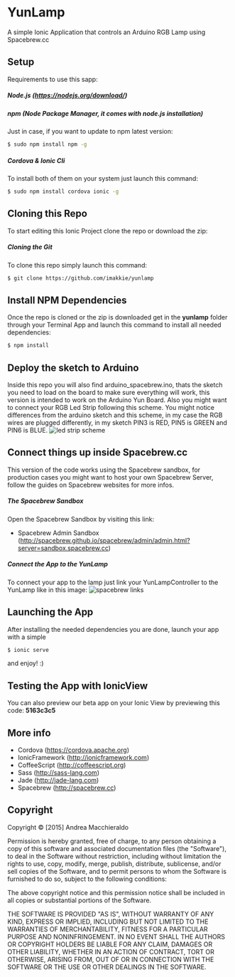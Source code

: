 # YunLamp

A simple Ionic Application that controls an Arduino RGB Lamp using Spacebrew.cc

## Setup

Requirements to use this sapp:

##### Node.js (https://nodejs.org/download/)

##### npm (Node Package Manager, it comes with node.js installation)
Just in case, if you want to update to npm latest version:
```sh
$ sudo npm install npm -g
```

##### Cordova & Ionic Cli
To install both of them on your system just launch this command:
```sh
$ sudo npm install cordova ionic -g
```

## Cloning this Repo
To start editing this Ionic Project clone the repo or download the zip:

##### Cloning the Git
To clone this repo simply launch this command:

```sh
$ git clone https://github.com/imakkie/yunlamp
```

## Install NPM Dependencies
Once the repo is cloned or the zip is downloaded get in the **yunlamp** folder through your Terminal App and launch this command to install all needed dependencies:
```sh
$ npm install
```

## Deploy the sketch to Arduino
Inside this repo you will also find arduino_spacebrew.ino, thats the sketch you need to load on the board to make sure everything will work, this version is intended to work on the Arduino Yun Board.
Also you might want to connect your RGB Led Strip following this scheme.
You might notice differences from the arduino sketch and this scheme, in my case the RGB wires are plugged differently, in my sketch PIN3 is RED, PIN5 is GREEN and PIN6 is BLUE.
![led strip scheme](https://learn.adafruit.com/system/assets/assets/000/002/692/original/led_strips_ledstripfet.gif)

## Connect things up inside Spacebrew.cc
This version of the code works using the Spacebrew sandbox, for production cases you might want to host your own Spacebrew Server, follow the guides on Spacebrew websites for more infos.

##### The Spacebrew Sandbox
Open the Spacebrew Sandbox by visiting this link:
* Spacebrew Admin Sandbox (http://spacebrew.github.io/spacebrew/admin/admin.html?server=sandbox.spacebrew.cc)

##### Connect the App to the YunLamp
To connect your app to the lamp just link your YunLampController to the YunLamp like in this image:
![spacebrew links](http://www.koodit.it/macchie/spacebrew_yunlamp_link.png)

## Launching the App
After installing the needed dependencies you are done, launch your app with a simple
```sh
$ ionic serve
```
and enjoy! :)

## Testing the App with IonicView
You can also preview our beta app on your Ionic View by previewing this code: **5163c3c5**

## More info

* Cordova (https://cordova.apache.org)
* IonicFramework (http://ionicframework.com)
* CoffeeScript (http://coffeescript.org)
* Sass (http://sass-lang.com)
* Jade (http://jade-lang.com)
* Spacebrew (http://spacebrew.cc)

## Copyright
Copyright © [2015] Andrea Macchieraldo

Permission is hereby granted, free of charge, to any person obtaining a copy of this software and associated documentation files (the "Software"), to deal in the Software without restriction, including without limitation the rights to use, copy, modify, merge, publish, distribute, sublicense, and/or sell copies of the Software, and to permit persons to whom the Software is furnished to do so, subject to the following conditions:

The above copyright notice and this permission notice shall be included in all copies or substantial portions of the Software.

THE SOFTWARE IS PROVIDED "AS IS", WITHOUT WARRANTY OF ANY KIND, EXPRESS OR IMPLIED, INCLUDING BUT NOT LIMITED TO THE WARRANTIES OF MERCHANTABILITY, FITNESS FOR A PARTICULAR PURPOSE AND NONINFRINGEMENT. IN NO EVENT SHALL THE AUTHORS OR COPYRIGHT HOLDERS BE LIABLE FOR ANY CLAIM, DAMAGES OR OTHER LIABILITY, WHETHER IN AN ACTION OF CONTRACT, TORT OR OTHERWISE, ARISING FROM, OUT OF OR IN CONNECTION WITH THE SOFTWARE OR THE USE OR OTHER DEALINGS IN THE SOFTWARE.

